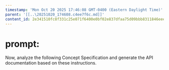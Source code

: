 ```yaml
---
timestamp: 'Mon Oct 20 2025 17:46:08 GMT-0400 (Eastern Daylight Time)'
parent: '[[..\20251020_174608.c4ee7f6c.md]]'
content_id: 2e341510fc8f331c25e071f6400e0bf02e837dfaa75d09bbb8311846eeea1ca1
---
```


# prompt:

Now, analyze the following Concept Specification and generate the API documentation based on these instructions.
